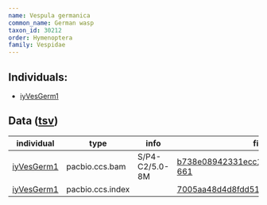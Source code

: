 ```yaml
---
name: Vespula germanica
common_name: German wasp
taxon_id: 30212
order: Hymenoptera
family: Vespidae
---
```


## Individuals:

  * [iyVesGerm1](iyVesGerm1.md)

## Data ([tsv](Vespula_germanica_data.tsv))

| individual | type | info | file |
| ---------- | ---- | ---- | ---- |
| [iyVesGerm1](iyVesGerm1.md) | pacbio.ccs.bam | S/P4-C2/5.0-8M | [b738e08942331ecc16d6f49705c38317-661](https://darwin.cog.sanger.ac.uk/insects/Vespula_germanica/iyVesGerm1/genomic_data/pacbio/m64094_200217_145414.ccs.bam) |
| [iyVesGerm1](iyVesGerm1.md) | pacbio.ccs.index |  | [7005aa48d4d8fdd510d1f23b420d1ef4](https://darwin.cog.sanger.ac.uk/insects/Vespula_germanica/iyVesGerm1/genomic_data/pacbio/m64094_200217_145414.ccs.bam.pbi) |
